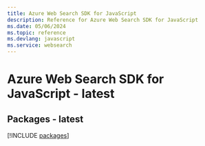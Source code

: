 ```yaml
---
title: Azure Web Search SDK for JavaScript
description: Reference for Azure Web Search SDK for JavaScript
ms.date: 05/06/2024
ms.topic: reference
ms.devlang: javascript
ms.service: websearch
---
```

# Azure Web Search SDK for JavaScript - latest
## Packages - latest
[!INCLUDE [packages](web-search-index.md)]